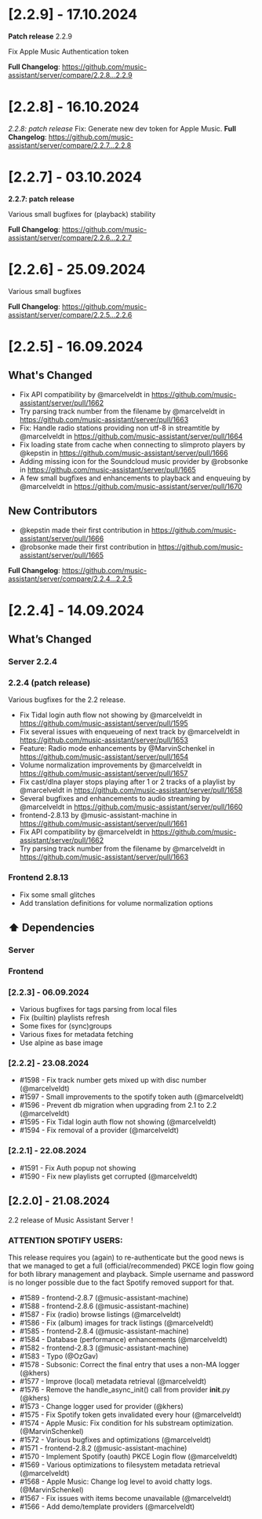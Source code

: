 # [2.2.9] - 17.10.2024

**Patch release** 2.2.9

Fix Apple Music Authentication token

**Full Changelog**: https://github.com/music-assistant/server/compare/2.2.8...2.2.9

# [2.2.8] - 16.10.2024

*2.2.8: patch release*
Fix: Generate new dev token for Apple Music.
**Full Changelog**: https://github.com/music-assistant/server/compare/2.2.7...2.2.8

# [2.2.7] - 03.10.2024

**2.2.7: patch release**

Various small bugfixes for (playback) stability

**Full Changelog**: https://github.com/music-assistant/server/compare/2.2.6...2.2.7

# [2.2.6] - 25.09.2024

Various small bugfixes

**Full Changelog**: https://github.com/music-assistant/server/compare/2.2.5...2.2.6

# [2.2.5] - 16.09.2024

## What's Changed

* Fix API compatibility by @marcelveldt in https://github.com/music-assistant/server/pull/1662
* Try parsing track number from the filename by @marcelveldt in https://github.com/music-assistant/server/pull/1663
* Fix: Handle radio stations providing non utf-8 in streamtitle by @marcelveldt in https://github.com/music-assistant/server/pull/1664
* Fix loading state from cache when connecting to slimproto players by @kepstin in https://github.com/music-assistant/server/pull/1666
* Adding missing icon for the Soundcloud music provider by @robsonke in https://github.com/music-assistant/server/pull/1665
* A few small bugfixes and enhancements to playback and enqueuing  by @marcelveldt in https://github.com/music-assistant/server/pull/1670

## New Contributors
* @kepstin made their first contribution in https://github.com/music-assistant/server/pull/1666
* @robsonke made their first contribution in https://github.com/music-assistant/server/pull/1665

**Full Changelog**: https://github.com/music-assistant/server/compare/2.2.4...2.2.5

# [2.2.4] - 14.09.2024

## What’s Changed

### Server 2.2.4

### 2.2.4 (patch release)

Various bugfixes for the 2.2 release.

* Fix Tidal login auth flow not showing by @marcelveldt in https://github.com/music-assistant/server/pull/1595
* Fix several issues with enqueueing of next track by @marcelveldt in https://github.com/music-assistant/server/pull/1653
* Feature: Radio mode enhancements by @MarvinSchenkel in https://github.com/music-assistant/server/pull/1654
* Volume normalization improvements by @marcelveldt in https://github.com/music-assistant/server/pull/1657
* Fix cast/dlna player stops playing after 1 or 2 tracks of a playlist by @marcelveldt in https://github.com/music-assistant/server/pull/1658
* Several bugfixes and enhancements to audio streaming by @marcelveldt in https://github.com/music-assistant/server/pull/1660
* frontend-2.8.13 by @music-assistant-machine in https://github.com/music-assistant/server/pull/1661
* Fix API compatibility by @marcelveldt in https://github.com/music-assistant/server/pull/1662
* Try parsing track number from the filename by @marcelveldt in https://github.com/music-assistant/server/pull/1663

### Frontend 2.8.13

* Fix some small glitches
* Add translation definitions for volume normalization options

## ⬆️ Dependencies

### Server

### Frontend



### [2.2.3] - 06.09.2024

- Various bugfixes for tags parsing from local files
- Fix (builtin) playlists refresh
- Some fixes for (sync)groups
- Various fixes for metadata fetching
- Use alpine as base image


### [2.2.2] - 23.08.2024

- #1598 - Fix track number gets mixed up with disc number (@marcelveldt)
- #1597 - Small improvements to the spotify token auth (@marcelveldt)
- #1596 - Prevent db migration when upgrading from 2.1 to 2.2 (@marcelveldt)
- #1595 - Fix Tidal login auth flow not showing (@marcelveldt)
- #1594 - Fix removal of a provider (@marcelveldt)


### [2.2.1] - 22.08.2024

- #1591 - Fix Auth popup not showing
- #1590 - Fix new playlists get corrupted (@marcelveldt)


## [2.2.0] - 21.08.2024

2.2 release of Music Assistant Server !

### ATTENTION SPOTIFY USERS:
This release requires you (again) to re-authenticate but the good news is that we managed to get a full (official/recommended) PKCE login flow going for both library management and playback. Simple username and password is no longer possible due to the fact Spotify removed support for that.

- #1589 - frontend-2.8.7 (@music-assistant-machine)
- #1588 - frontend-2.8.6 (@music-assistant-machine)
- #1587 - Fix (radio) browse listings (@marcelveldt)
- #1586 - Fix (album) images for track listings (@marcelveldt)
- #1585 - frontend-2.8.4 (@music-assistant-machine)
- #1584 - Database (performance) enhancements (@marcelveldt)
- #1582 - frontend-2.8.3 (@music-assistant-machine)
- #1583 - Typo (@OzGav)
- #1578 - Subsonic: Correct the final entry that uses a non-MA logger (@khers)
- #1577 - Improve (local) metadata retrieval (@marcelveldt)
- #1576 - Remove the handle_async_init() call from provider __init__.py (@khers)
- #1573 - Change logger used for provider (@khers)
- #1575 - Fix Spotify token gets invalidated every hour (@marcelveldt)
- #1574 - Apple Music: Fix condition for hls substream optimization. (@MarvinSchenkel)
- #1572 - Various bugfixes and optimizations (@marcelveldt)
- #1571 - frontend-2.8.2 (@music-assistant-machine)
- #1570 - Implement Spotify (oauth) PKCE Login flow (@marcelveldt)
- #1569 - Various optimizations to filesystem metadata retrieval (@marcelveldt)
- #1568 - Apple Music: Change log level to avoid chatty logs. (@MarvinSchenkel)
- #1567 - Fix issues with items become unavailable (@marcelveldt)
- #1566 - Add demo/template providers (@marcelveldt)













